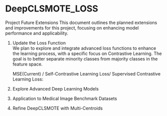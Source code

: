# DeepCLSMOTE_LOSS

Project Future Extensions
This document outlines the planned extensions and improvements for this project, focusing on enhancing model performance and applicability.

1. Update the Loss Function     
We plan to explore and integrate advanced loss functions to enhance the learning process, with a specific focus on Contrastive Learning. The goal is to better separate minority classes from majority classes in the feature space.  

   MSE(Current) / Self-Contrastive Learning Loss/ Supervised Contrastive Learning Loss:
3. Explore Advanced Deep Learning Models

4. Application to Medical Image Benchmark Datasets

5. Refine DeepCLSMOTE with Multi-Centroids

